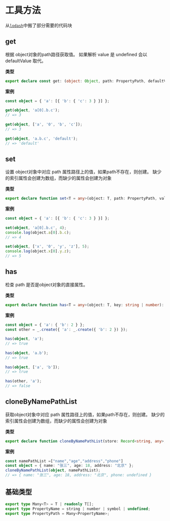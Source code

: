 # 工具方法

从[`lodash`](https://www.lodashjs.com/)中搬了部分需要的代码块

## get

根据 object对象的path路径获取值。 如果解析 value 是 undefined 会以 defaultValue 取代。

**类型**

```ts
export declare const get: (object: Object, path: PropertyPath, defaultValue?: any) => any;
```

**案例**

```ts
const object = { 'a': [{ 'b': { 'c': 3 } }] };
 
get(object, 'a[0].b.c');
// => 3
 
get(object, ['a', '0', 'b', 'c']);
// => 3
 
get(object, 'a.b.c', 'default');
// => 'default'
```

## set

设置 object对象中对应 path 属性路径上的值，如果path不存在，则创建。 缺少的索引属性会创建为数组，而缺少的属性会创建为对象

**类型**

```ts
export declare function set<T = any>(object: T, path: PropertyPath, value: any): T;
```

**案例**

```ts
const object = { 'a': [{ 'b': { 'c': 3 } }] };
 
set(object, 'a[0].b.c', 4);
console.log(object.a[0].b.c);
// => 4
 
set(object, ['x', '0', 'y', 'z'], 5);
console.log(object.x[0].y.z);
// => 5
```

## has

检查 path 是否是object对象的直接属性。

**类型**

```ts
export declare function has<T = any>(object: T, key: string | number): boolean;
```

**案例**

```ts
const object = { 'a': { 'b': 2 } };
const other = _.create({ 'a': _.create({ 'b': 2 }) });
 
has(object, 'a');
// => true
 
has(object, 'a.b');
// => true
 
has(object, ['a', 'b']);
// => true
 
has(other, 'a');
// => false
```

## cloneByNamePathList

获取object对象中对应 path 属性路径上的值，如果path不存在，则创建。 缺少的索引属性会创建为数组，而缺少的属性会创建为对象

**类型**

```ts
export declare function cloneByNamePathList(store: Record<string, any>, namePathList: PropertyName[]): Record<string, any>;
```

**案例**

```ts
const namePathList =["name","age","address","phone"]
const object = { name: "张三", age: 18, address: "北京" };
cloneByNamePathList(object, namePathList);
// => { name: "张三", age: 18, address: "北京", phone: undefined }
```

## 基础类型

```ts
export type Many<T> = T | readonly T[];
export type PropertyName = string | number | symbol | undefined;
export type PropertyPath = Many<PropertyName>;
```

